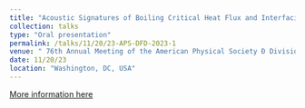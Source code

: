 ```yaml
---
title: "Acoustic Signatures of Boiling Critical Heat Flux and Interfacial Instabilities"
collection: talks
type: "Oral presentation"
permalink: /talks/11/20/23-APS-DFD-2023-1
venue: " 76th Annual Meeting of the American Physical Society Ð Division of Fluid Dynamics (APS DFD)"
date: 11/20/23
location: "Washington, DC, USA"
---
```


[More information here](https://meetings.aps.org/Meeting/DFD23/Session/L12.12)
